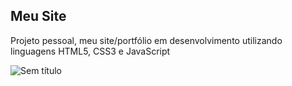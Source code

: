 ## Meu Site

Projeto pessoal, meu site/portfólio em desenvolvimento utilizando linguagens HTML5, CSS3 e JavaScript

![Sem título](https://user-images.githubusercontent.com/62772038/135201834-0c6179ec-25a1-424c-9673-ec4a41eda25d.png)

